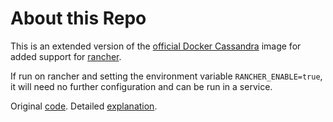 # About this Repo

This is an extended version of the [official Docker Cassandra](https://hub.docker.com/_/cassandra/) image for added support for [rancher](http://rancher.com/).

If run on rancher and setting the environment variable ```RANCHER_ENABLE=true```, it will need no further configuration and can be run in a service.

Original [code](https://github.com/techtraits/docker-rancher-cassandra). Detailed [explanation](http://rancher.com/running-cassandra-on-rancher/).
